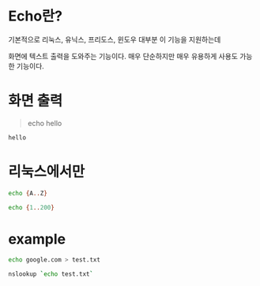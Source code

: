 # Echo란?
기본적으로 리눅스, 유닉스, 프리도스, 윈도우 대부분 이 기능을 지원하는데

화면에 텍스트 출력을 도와주는 기능이다. 매우 단순하지만 매우 유용하게 사용도 가능한 기능이다.

# 화면 출력

> echo hello
``` bash
hello
```
# 리눅스에서만

``` bash
echo {A..Z}
```

``` bash
echo {1..200}
```

# example

``` bash
echo google.com > test.txt 
```

``` bash
nslookup `echo test.txt`
```